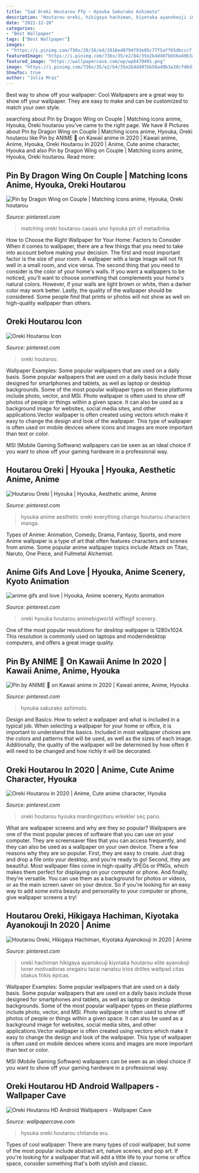 ```yaml
---
title: "Sad Oreki Houtarou Pfp ~ Hyouka Sakurako Ashimoto"
description: "Houtarou oreki, hikigaya hachiman, kiyotaka ayanokouji in 2020"
date: "2021-12-20"
categories:
- "Best Wallpaper"
tags: ["Best Wallpaper"]
images:
- "https://i.pinimg.com/736x/28/16/ed/2816ed8794f93e05c77f5aff65dbcccf.jpg"
featuredImage: "https://i.pinimg.com/736x/35/e2/b4/35e2b4d407bb56a49b3a38cfd6d365fa.jpg"
featured_image: "https://wallpapercave.com/wp/wp6470491.png"
image: "https://i.pinimg.com/736x/35/e2/b4/35e2b4d407bb56a49b3a38cfd6d365fa.jpg"
ShowToc: true
author: "Julia Mraz"
---
```



Best way to show off your wallpaper:
Cool Wallpapers are a great way to show off your wallpaper. They are easy to make and can be customized to match your own style.

	

		
searching about Pin by Dragon Wing on Couple | Matching icons anime, Hyouka, Oreki houtarou you've came to the right page. We have 8 Pictures about Pin by Dragon Wing on Couple | Matching icons anime, Hyouka, Oreki houtarou like Pin by ANIME 🖤 on Kawaii anime in 2020 | Kawaii anime, Anime, Hyouka, Oreki Houtarou in 2020 | Anime, Cute anime character, Hyouka and also Pin by Dragon Wing on Couple | Matching icons anime, Hyouka, Oreki houtarou. Read more:
		
    
## Pin By Dragon Wing On Couple | Matching Icons Anime, Hyouka, Oreki Houtarou

<img loading=lazy src="https://i.pinimg.com/736x/93/eb/97/93eb9725b39dabcde304e1a0abd0759d.jpg" onerror="this.onerror=null;this.src='https://tse3.mm.bing.net/th?id=OIP.63Mu0k9igHKggbpKNsmhcwHaHa&amp;pid=15.1';" alt="Pin by Dragon Wing on Couple | Matching icons anime, Hyouka, Oreki houtarou">

_Source: pinterest.com_

>matching oreki houtarou casais uno hyouka prt o1 metadinha. 

	

How to Choose the Right Wallpaper for Your Home: Factors to Consider
When it comes to wallpaper, there are a few things that you need to take into account before making your decision. The first and most important factor is the size of your room. A wallpaper with a large image will not fit well in a small room, and vice versa. 
The second thing that you need to consider is the color of your home's walls. If you want a wallpapers to be noticed, you'll want to choose something that complements your home's natural colors. However, if your walls are light brown or white, then a darker color may work better. 
Lastly, the quality of the wallpaper should be considered. Some people find that prints or photos will not show as well on high-quality wallpaper than others.

    
## Oreki Houtarou Icon

<img loading=lazy src="https://i.pinimg.com/736x/83/51/82/835182ff4fa3323befbba58dd4ad1cd5.jpg" onerror="this.onerror=null;this.src='https://tse3.mm.bing.net/th?id=OIP.F2a9WpdN6_EkMbf7z0PS1AHaHa&amp;pid=15.1';" alt="Oreki Houtarou Icon">

_Source: pinterest.com_

>oreki houtarou. 

	

Wallpaper Examples: Some popular wallpapers that are used on a daily basis.
Some popular wallpapers that are used on a daily basis include those designed for smartphones and tablets, as well as laptop or desktop backgrounds. Some of the most popular wallpaper types on these platforms include photo, vector, and MSI. 
Photo wallpaper is often used to show off photos of people or things within a given space. It can also be used as a background image for websites, social media sites, and other applications.Vector wallpaper is often created using vectors which make it easy to change the design and look of the wallpaper. This type of wallpaper is often used on mobile devices where icons and images are more important than text or color. 

MSI (Mobile Gaming Software) wallpapers can be seen as an ideal choice if you want to show off your gaming hardware in a professional way.

    
## Houtarou Oreki | Hyouka | Hyouka, Aesthetic Anime, Anime

<img loading=lazy src="https://i.pinimg.com/736x/01/04/3d/01043da82c45def0a4df5bd227715bb4.jpg" onerror="this.onerror=null;this.src='https://tse2.mm.bing.net/th?id=OIP.y3oAh5uAETmZ1QzhxjIQ0gHaEP&amp;pid=15.1';" alt="Houtarou Oreki | Hyouka | Hyouka, Aesthetic anime, Anime">

_Source: pinterest.com_

>hyouka anime aesthetic oreki everything change houtarou characters manga. 

	

Types of Anime: Animation, Comedy, Drama, Fantasy, Sports, and more
Anime wallpaper is a type of art that often features characters and scenes from anime. Some popular anime wallpaper topics include Attack on Titan, Naruto, One Piece, and Fullmetal Alchemist.

    
## Anime Gifs And Love | Hyouka, Anime Scenery, Kyoto Animation

<img loading=lazy src="https://i.pinimg.com/originals/b2/d7/b5/b2d7b5e33c14988ac7ca5e0f250b55af.gif" onerror="this.onerror=null;this.src='https://tse4.mm.bing.net/th?id=OIP.GqxfHB3R6zBSqE467SfuhgHaEK&amp;pid=15.1';" alt="anime gifs and love | Hyouka, Anime scenery, Kyoto animation">

_Source: pinterest.com_

>oreki hyouka houtarou animebigworld wifflegif scenery. 

	

One of the most popular resolutions for desktop wallpaper is 1280x1024. This resolution is commonly used on laptops and moderndesktop computers, and offers a great image quality.

    
## Pin By ANIME 🖤 On Kawaii Anime In 2020 | Kawaii Anime, Anime, Hyouka

<img loading=lazy src="https://i.pinimg.com/736x/28/16/ed/2816ed8794f93e05c77f5aff65dbcccf.jpg" onerror="this.onerror=null;this.src='https://tse3.mm.bing.net/th?id=OIP.owIJ3byQmFUhtQq4SN4ARQHaHa&amp;pid=15.1';" alt="Pin by ANIME 🖤 on Kawaii anime in 2020 | Kawaii anime, Anime, Hyouka">

_Source: pinterest.com_

>hyouka sakurako ashimoto. 

	

Design and Basics: How to select a wallpaper and what is included in a typical job.
When selecting a wallpaper for your home or office, it is important to understand the basics. Included in most wallpaper choices are the colors and patterns that will be used, as well as the sizes of each image. Additionally, the quality of the wallpaper will be determined by how often it will need to be changed and how richly it will be decorated.

    
## Oreki Houtarou In 2020 | Anime, Cute Anime Character, Hyouka

<img loading=lazy src="https://i.pinimg.com/736x/35/e2/b4/35e2b4d407bb56a49b3a38cfd6d365fa.jpg" onerror="this.onerror=null;this.src='https://tse4.mm.bing.net/th?id=OIP.RfAVLbdDWT0a0BlGepUBJwAAAA&amp;pid=15.1';" alt="Oreki Houtarou in 2020 | Anime, Cute anime character, Hyouka">

_Source: pinterest.com_

>oreki houtarou hyouka mardingezituru erkekler seç pano. 

	

What are wallpaper screens and why are they so popular?
Wallpapers are one of the most popular pieces of software that you can use on your computer. They are screensaver files that you can access frequently, and they can also be used as a wallpaper on your own device. There a few reasons why they are so popular. First, they are easy to create. Just drag and drop a file onto your desktop, and you're ready to go! Second, they are beautiful. Most wallpaper files come in high-quality JPEGs or PNGs, which makes them perfect for displaying on your computer or phone. And finally, they're versatile. You can use them as a background for photos or videos, or as the main screen saver on your device. So if you're looking for an easy way to add some extra beauty and personality to your computer or phone, give wallpaper screens a try!

    
## Houtarou Oreki, Hikigaya Hachiman, Kiyotaka Ayanokouji In 2020 | Anime

<img loading=lazy src="https://i.pinimg.com/originals/c8/e8/57/c8e8570d81b719aa8e90a1a14ad20ae1.jpg" onerror="this.onerror=null;this.src='https://tse1.mm.bing.net/th?id=OIP.MmUDrnBds_9ggwp6jfwAzQHaMi&amp;pid=15.1';" alt="Houtarou Oreki, Hikigaya Hachiman, Kiyotaka Ayanokouji in 2020 | Anime">

_Source: pinterest.com_

>oreki hachiman hikigaya ayanokouji kiyotaka houtarou elite ayanokoji loner motivadoras oregairu tazai nanatsu trios drôles wattpad citas otakus frikis épicas. 

	

Wallpaper Examples: Some popular wallpapers that are used on a daily basis.
Some popular wallpapers that are used on a daily basis include those designed for smartphones and tablets, as well as laptop or desktop backgrounds. Some of the most popular wallpaper types on these platforms include photo, vector, and MSI. 
Photo wallpaper is often used to show off photos of people or things within a given space. It can also be used as a background image for websites, social media sites, and other applications.Vector wallpaper is often created using vectors which make it easy to change the design and look of the wallpaper. This type of wallpaper is often used on mobile devices where icons and images are more important than text or color. 

MSI (Mobile Gaming Software) wallpapers can be seen as an ideal choice if you want to show off your gaming hardware in a professional way.

    
## Oreki Houtarou HD Android Wallpapers - Wallpaper Cave

<img loading=lazy src="https://wallpapercave.com/wp/wp6470491.png" onerror="this.onerror=null;this.src='https://tse1.mm.bing.net/th?id=OIP.fJwpDftIejFizXUBzl6K8AHaNK&amp;pid=15.1';" alt="Oreki Houtarou HD Android Wallpapers - Wallpaper Cave">

_Source: wallpapercave.com_

>hyouka oreki houtarou chitanda eru. 

	

Types of cool wallpaper:
There are many types of cool wallpaper, but some of the most popular include abstract art, nature scenes, and pop art. If you're looking for a wallpaper that will add a little life to your home or office space, consider something that's both stylish and classic.

